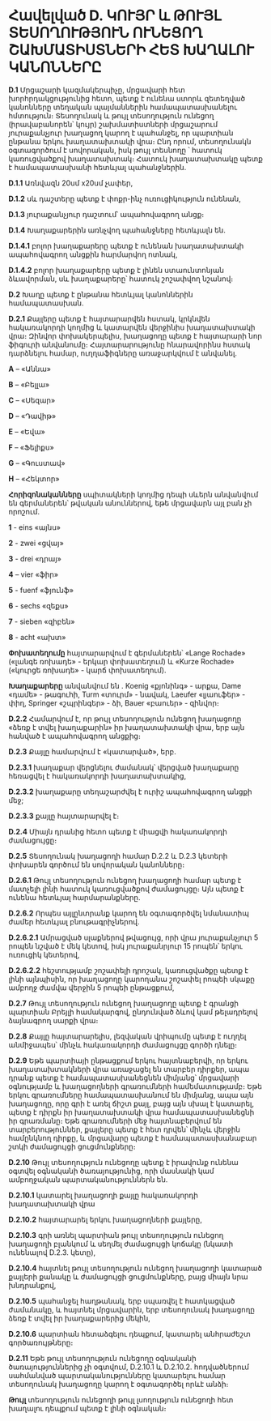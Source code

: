 # Հավելված D. ԿՈՒՅՐ և ԹՈՒՅԼ ՏԵՍՈՂՈՒԹՅՈՒՆ ՈՒՆԵՑՈՂ ՇԱԽՄԱՏԻՍՏՆԵՐԻ ՀԵՏ ԽԱՂԱԼՈՒ ԿԱՆՈՆՆԵՐԸ

**D.1** Մրցաշարի կազմակերպիչը, մրցավարի հետ խորհրդակցությունից հետո, պետք է ունենա ստորև զետեղված կանոնները տեղական պայմաններին համապատասխանելու հմտություն։ Տեսողունակ և թույլ տեսողություն ունեցող (իրավաբանորեն՝ կույր) շախմատիստների մրցաշարում յուրաքանչյուր խաղացող կարող է պահանջել, որ պարտիան ընթանա երկու խաղատախտակի վրա։ Ընդ որում, տեսողունակն օգտագործում է սովորական, իսկ թույլ տեսնողը ՝ հատուկ կառուցվածքով խաղատախտակ։ Հատուկ խաղատախտակը պետք է համապատասխանի հետևյալ պահանջներին․

**D.1.1** Առնվազն 20սմ х20սմ չափեր,

**D.1.2** սև դաշտերը պետք է փոքր-ինչ ուռուցիկություն ունենան,

**D.1.3** յուրաքանչյուր դաշտում՝ ապահովագրող անցք։

**D.1.4** Խաղաքարերին առնչվող պահանջները հետևյալն են․

**D.1.4.1** բոլոր խաղաքարերը պետք է ունենան խաղատախտակի ապահովագրող անցքին հարմարվող ոտնակ,

**D.1.4.2** բոլոր խաղաքարերը պետք է լինեն ստաունտոնյան ձևավորման, սև խաղաքարերը՝ հատուկ շոշափվող նշանով։

**D.2** Խաղը պետք է ընթանա հետևյալ կանոններին համապատասխան․

**D.2.1** Քայլերը պետք է հայտարարվեն հստակ, կրկնվեն հակառակորդի կողմից և կատարվեն վերջինիս խաղատախտակի վրա։ Զինվոր փոխակերպելիս, խաղացողը պետք է հայտարարի նոր ֆիգուրի անվանումը։ Հայտարարությունը հնարավորինս հստակ դարձնելու համար, ուղղաֆիգները առաջարկվում է անվանել․

**А** – «Աննա»

**B** – «Բելլա»

**C** – «Սեզար»

**D** – «Դավիթ»

**E** – «Եվա»

**F** – «Ֆելիքս»

**G** – «Գուստավ»

**H** – «Հեկտոր»

**Հորիզոնականները** սպիտակների կողմից դեպի սևերն անվանվում են գերմաներեն՝ թվական անուններով, եթե մրցավարն այլ բան չի որոշում․

**1** - eins «այնս»

**2** - zwei «ցվայ»

**3** - drei «դրայ»

**4** – vier «ֆիր»

**5** - fuenf «ֆյունֆ»

**6** - sechs «զեքս»

**7** - sieben «զիբեն»

**8** - acht «ախտ»

**Փոխատեղումը** հայտարարվում է գերմաներեն՝ «Lange Rochade» («լանգե ռոխադե» - երկար փոխատեղում) և «Kurze Rochade» («կուրցե ռոխադե» - կարճ փոխատեղում).

**Խաղաքարերը** անվանվում են ․ Koenig «քյոնինգ» - արքա, Dame «դամե» - թագուհի, Turm «տուրմ» - նավակ, Laeufer «լյաուֆեր» - փիղ, Springer «շպրինգեր» - ձի, Bauer «բաուեր» - զինվոր։

**D.2.2** Համարվում է, որ թույլ տեսողություն ունեցող խաղացողը «ձեռք է տվել խաղաքարին» իր խաղատախտակի վրա, երբ այն հանված է ապահովագրող անցքից։

**D.2.3** Քայլը համարվում է «կատարված», երբ․

**D.2.3.1** խաղաքար վերցնելու ժամանակ՝ վերցված խաղաքարը հեռացվել է հակառակորդի խաղատախտակից,

**D.2.3.2** խաղաքարը տեղաշարժվել է ուրիշ ապահովագրող անցքի մեջ;

**D.2.3.3** քայլը հայտարարվել է։

**D.2.4** Միայն դրանից հետո պետք է միացվի հակառակորդի ժամացույցը։

**D.2.5** Տեսողունակ խաղացողի համար D.2.2 և D.2.3 կետերի փոխարեն գործում են սովորական կանոնները։

**D.2.6.1** Թույլ տեսողություն ունեցող խաղացողի համար պետք է մատչելի լինի հատուկ կառուցվածքով ժամացույցը։ Այն պետք է ունենա հետևյալ հարմարանքները․

**D.2.6.2** Որպես այլընտրանք կարող են օգտագործվել նմանատիպ ժամեր հետևյալ բնութագրիչներով․

**D.2.6.2.1** Ամրացված սլաքներով թվացույց, որի վրա յուրաքանչյուր 5 րոպեն նշված է մեկ կետով, իսկ յուրաքանրյուր 15 րոպեն՝ երկու ուռուցիկ կետերով,

**D.2.6.2.2** հեշտությամբ շոշափելի դրոշակ, կառուցվածքը պետք է լինի այնպիսին, որ խաղացողը կարողանա շոշափել րոպեի սկաքը ամբողջ ժամվա վերջին 5 րոպեի ընթացքում,

**D.2.7** Թույլ տեսողություն ունեցող խաղացողը պետք է գրանցի պարտիան Բրեյլի համակարգով, ընդունված ձևով կամ թելադրելով ձայնագրող սարքի վրա։

**D.2.8** Քայլը հայտարարելիս, լեզվական վրիպումը պետք է ուղղել անմիջապես՝ մինչև հակառակորդի ժամացույցը գործի դնելը։

**D.2.9** Եթե պարտիայի ընթացքում երկու հայտնաբերվի, որ երկու խաղատախտակների վրա առաջացել են տարբեր դիրքեր, ապա դրանք պետք է համապատասխանեցնեն միմյանց՝ մրցավարի օգնությամբ և խաղացողների գրառումների համեմատությամբ։ Եթե երկու գրառումները համապատասխանում են միմյանց, ապա այն խաղացողը, որը գրի է առել ճիշտ քայլ, բայց այն սխալ է կատարել, պետք է դիրքն իր խաղատախտակի վրա համապատասխանեցնի իր գրառմանը։ Եթե գրառումների մեջ հայտնաբերվում են տարբերություններ, քայլերը պետք է հետ դրվեն՝ մինչև վերջին համընկնող դիրքը, և մրցավարը պետք է համապատասխանաբար շտկի ժամացույցի ցուցմունքները։

**D.2.10** Թույլ տեսողություն ունեցողը պետք է իրավունք ունենա օգտվել օգնականի ծառայությունից, որի մասնակի կամ ամբողջական պարտականություններն են․

**D.2.10.1** կատարել խաղացողի քայլը հակառակորդի խաղատախտակի վրա

**D.2.10.2** հայտարարել երկու խաղացողների քայլերը,

**D.2.10.3** գրի առնել պարտիան թույլ տեսողություն ունեցող խաղացողի բլանկում և սեղմել ժամացույցի կոճակը (նկատի ունենալով D.2.3. կետը),

**D.2.10.4** հայտնել թույլ տեսողություն ունեցող խաղացողի կատարած քայլերի քանակը և ժամացույցի ցուցմունքները, բայց միայն նրա խնդրանքով,

**D.2.10.5** պահանջել հաղթանակ, երբ սպառվել է հատկացված ժամանակը, և հայտնել մրցավարին, երբ տեսողունակ խաղացողը ձեռք է տվել իր խաղաքարերից մեկին,

**D.2.10.6** պարտիան հետաձգելու դեպքում, կատարել անհրաժեշտ գործառույթները։

**D.2.11** Եթե թույլ տեսողություն ունեցողը օգնականի ծառայություններից չի օգտվում, D.2.10.1 և D.2.10.2. հոդվածներում սահմանված պարտականությունները կատարելու համար տեսողունակ խաղացողը կարող է օգտագործել որևէ անձի։

**Թույլ** տեսողություն ունեցողի թույլ լսողություն ունեցողի հետ խաղալու դեպքում պետք է լինի օգնական։

